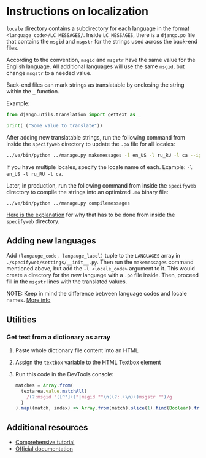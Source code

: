 # Instructions on localization

`locale` directory contains a subdirectory for each language in the format
`<language_code>/LC_MESSAGES/`. Inside `LC_MESSAGES`, there is a `django.po`
file that contains the `msgid` and `msgstr` for the strings used across the
back-end files.

According to the convention, `msgid` and `msgstr` have the same value for the
English language. All additional languages will use the same `msgid`, but change
`msgstr` to a needed value.

Back-end files can mark strings as translatable by enclosing the string within
the `_` function.

Example:

```python
from django.utils.translation import gettext as _

print(_("Some value to translate"))
```

After adding new translatable strings, run the following command from inside the
`specifyweb` directory to update the `.po` file for all locales:

```bash
../ve/bin/python ../manage.py makemessages -l en_US -l ru_RU -l ca --ignore js_src --ignore static
```

If you have multiple locales, specify the locale name of each. Example:
`-l en_US -l ru_RU -l ca`.

Later, in production, run the following command from inside the `specifyweb`
directory to compile the strings into an optimized `.mo` binary file:

```bash
../ve/bin/python ../manage.py compilemessages
```

[Here is the explanation](https://stackoverflow.com/a/56024182/8584605) for why
that has to be done from inside the `specifyweb` directory.

## Adding new languages

Add `(langauge_code, langauge_label)` tuple to the `LANGUAGES` array in
`./specifyweb/settings/__init__.py`. Then run the `makemessages` command
mentioned above, but add the `-l <locale_code>` argument to it. This would
create a directory for the new language with a `.po` file inside. Then, proceed
fill in the `msgstr` lines with the translated values.

NOTE: Keep in mind the difference between language codes and locale names.
[More info](https://docs.djangoproject.com/en/3.1/topics/i18n/#term-locale-name)

## Utilities

### Get text from a dictionary as array

1. Paste whole dictionary file content into an HTML <textbox>
2. Assign the `textbox` variable to the HTML Textbox element
3. Run this code in the DevTools console:

   ```js
   matches = Array.from(
     textarea.value.matchAll(
       /(?:msgid "([^"]+)"|msgid ""\n((?:.+\n)+)msgstr "")/g
     )
   ).map((match, index) => Array.from(match).slice(1).find(Boolean).trim());
   ```

## Additional resources

- [Comprehensive tutorial](https://lokalise.com/blog/advanced-django-internationalization/)
- [Official documentation](https://docs.djangoproject.com/en/3.2/topics/i18n/translation/#internationalization-in-python-code)
